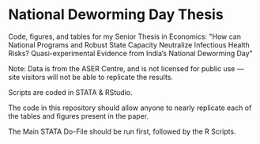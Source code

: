 # National Deworming Day Thesis

Code, figures, and tables for my Senior Thesis in Economics: "How can National Programs and Robust State Capacity Neutralize Infectious Health Risks? Quasi-experimental Evidence from India’s National Deworming Day"

Note: Data is from the ASER Centre, and is not licensed for public use — site visitors will not be able to replicate the results.

Scripts are coded in STATA & RStudio.

The code in this repository should allow anyone to nearly replicate each of the tables and figures present in the paper. 

The Main STATA Do-File should be run first, followed by the R Scripts.
